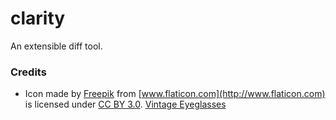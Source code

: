 # clarity

An extensible diff tool.


### Credits

* Icon made by [Freepik](http://www.freepik.com) from [www.flaticon.com](http://www.flaticon.com) is licensed under [CC BY 3.0](http://creativecommons.org/licenses/by/3.0/). [Vintage Eyeglasses](http://www.flaticon.com/free-icon/vintage-eyeglasses_69661)